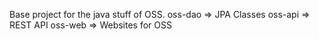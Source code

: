Base project for the java stuff of OSS.
oss-dao => JPA Classes
oss-api => REST API
oss-web => Websites for OSS